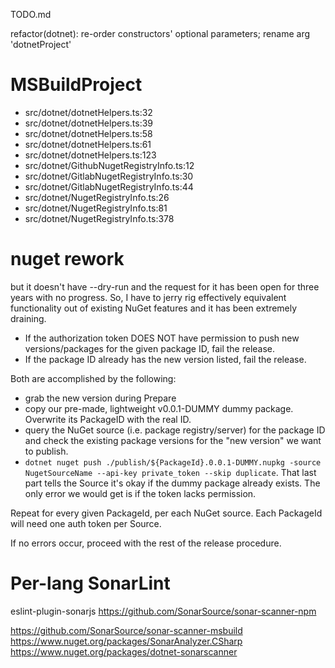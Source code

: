 TODO.md

refactor(dotnet): re-order constructors' optional parameters; rename arg 'dotnetProject'

# MSBuildProject
- src/dotnet/dotnetHelpers.ts:32
- src/dotnet/dotnetHelpers.ts:39
- src/dotnet/dotnetHelpers.ts:58
- src/dotnet/dotnetHelpers.ts:61
- src/dotnet/dotnetHelpers.ts:123
- src/dotnet/GithubNugetRegistryInfo.ts:12
- src/dotnet/GitlabNugetRegistryInfo.ts:30
- src/dotnet/GitlabNugetRegistryInfo.ts:44
- src/dotnet/NugetRegistryInfo.ts:26
- src/dotnet/NugetRegistryInfo.ts:81
- src/dotnet/NugetRegistryInfo.ts:378

# nuget rework

but it doesn't have --dry-run and the request for it has been open for three years with no progress.
So, I have to jerry rig effectively equivalent functionality out of existing NuGet features and it has been extremely draining.
- If the authorization token DOES NOT have permission to push new versions/packages for the given package ID, fail the release.
- If the package ID already has the new version listed, fail the release.

Both are accomplished by the following:
- grab the new version during Prepare
- copy our pre-made, lightweight v0.0.1-DUMMY dummy package. Overwrite its PackageID with the real ID.
- query the NuGet source (i.e. package registry/server) for the package ID and check the existing package versions for the "new version" we want to publish.
- `dotnet nuget push ./publish/${PackageId}.0.0.1-DUMMY.nupkg -source NugetSourceName --api-key private_token --skip duplicate`. That last part tells the Source it's okay if the dummy package already exists. The only error we would get is if the token lacks permission.

Repeat for every given PackageId, per each NuGet source. Each PackageId will need one auth token per Source.

If no errors occur, proceed with the rest of the release procedure. 

# Per-lang SonarLint

eslint-plugin-sonarjs
https://github.com/SonarSource/sonar-scanner-npm

https://github.com/SonarSource/sonar-scanner-msbuild
https://www.nuget.org/packages/SonarAnalyzer.CSharp
https://www.nuget.org/packages/dotnet-sonarscanner
